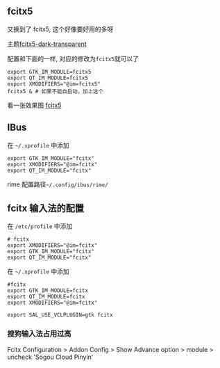 ## fcitx5

又换到了 fcitx5, 这个好像要好用的多呀

主题[fcitx5-dark-transparent](https://github.com/hosxy/fcitx5-dark-transparent)

配置和下面的一样, 对应的修改为`fcitx5`就可以了

```
export GTK_IM_MODULE=fcitx5
export QT_IM_MODULE=fcitx5
export XMODIFIERS="@im=fcitx5"
fcitx5 & # 如果不能自启动，加上这个
```

看一张效果图
[fcitx5](./screenshot/fcitx5.png)

## IBus

在 `~/.xprofile` 中添加
```
export GTK_IM_MODULE="fcitx"
export XMODIFIERS="@im=fcitx"
export QT_IM_MODULE="fcitx"
```

rime 配置路径`~/.config/ibus/rime/`

## fcitx 输入法的配置

在 `/etc/profile` 中添加
```
# fcitx
export XMODIFIERS="@im=fcitx"
export GTK_IM_MODULE="fcitx"
export QT_IM_MODULE="fcitx"
```

在 `~/.xprofile` 中添加

```
#fcitx
export GTK_IM_MODULE=fcitx 
export QT_IM_MODULE=fcitx 
export XMODIFIERS="@im=fcitx"

export SAL_USE_VCLPLUGIN=gtk fcitx
```

### 搜狗输入法占用过高

Fcitx Configuration > Addon Config > Show Advance option > module > uncheck 'Sogou Cloud Pinyin'
